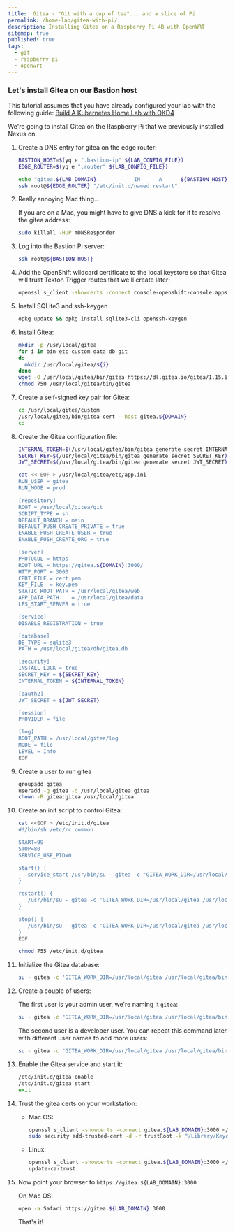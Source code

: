 ```yaml
---
title:  Gitea - "Git with a cup of tea"... and a slice of Pi
permalink: /home-lab/gitea-with-pi/
description: Installing Gitea on a Raspberry Pi 4B with OpenWRT
sitemap: true
published: true
tags:
  - git
  - raspberry pi
  - openwrt
---
```

### Let's install Gitea on our Bastion host

This tutorial assumes that you have already configured your lab with the following guide: [Build A Kubernetes Home Lab with OKD4](/home-lab/lab-intro/)

We're going to install Gitea on the Raspberry Pi that we previously installed Nexus on.

1. Create a DNS entry for gitea on the edge router:

   ```bash
   BASTION_HOST=$(yq e ".bastion-ip" ${LAB_CONFIG_FILE})
   EDGE_ROUTER=$(yq e ".router" ${LAB_CONFIG_FILE})

   echo "gitea.${LAB_DOMAIN}.           IN      A      ${BASTION_HOST}" | ssh root@${EDGE_ROUTER} "cat >> /etc/bind/db.${LAB_DOMAIN}"
   ssh root@${EDGE_ROUTER} "/etc/init.d/named restart"
   ```

1. Really annoying Mac thing...

   If you are on a Mac, you might have to give DNS a kick for it to resolve the gitea address:

   ```bash
   sudo killall -HUP mDNSResponder
   ```

1. Log into the Bastion Pi server:

   ```bash
   ssh root@${BASTION_HOST}
   ```

1. Add the OpenShift wildcard certificate to the local keystore so that Gitea will trust Tekton Trigger routes that we'll create later:

   ```bash
   openssl s_client -showcerts -connect console-openshift-console.apps.okd4.${SUB_DOMAIN}.${DOMAIN}:443 </dev/null 2>/dev/null|openssl x509 -outform PEM > /etc/ssl/certs/apps.okd4.${DOMAIN}.crt
   ```

1. Install SQLite3 and ssh-keygen

   ```bash
   opkg update && opkg install sqlite3-cli openssh-keygen
   ```

1. Install Gitea:

   ```bash
   mkdir -p /usr/local/gitea
   for i in bin etc custom data db git
   do
     mkdir /usr/local/gitea/${i}
   done
   wget -O /usr/local/gitea/bin/gitea https://dl.gitea.io/gitea/1.15.6/gitea-1.15.6-linux-arm64
   chmod 750 /usr/local/gitea/bin/gitea
   ```

1. Create a self-signed key pair for Gitea:

   ```bash
   cd /usr/local/gitea/custom
   /usr/local/gitea/bin/gitea cert --host gitea.${DOMAIN}
   cd
   ```

1. Create the Gitea configuration file:

   ```bash
   INTERNAL_TOKEN=$(/usr/local/gitea/bin/gitea generate secret INTERNAL_TOKEN)
   SECRET_KEY=$(/usr/local/gitea/bin/gitea generate secret SECRET_KEY)
   JWT_SECRET=$(/usr/local/gitea/bin/gitea generate secret JWT_SECRET)

   cat << EOF > /usr/local/gitea/etc/app.ini
   RUN_USER = gitea
   RUN_MODE = prod

   [repository]
   ROOT = /usr/local/gitea/git
   SCRIPT_TYPE = sh
   DEFAULT_BRANCH = main
   DEFAULT_PUSH_CREATE_PRIVATE = true
   ENABLE_PUSH_CREATE_USER = true
   ENABLE_PUSH_CREATE_ORG = true

   [server]
   PROTOCOL = https
   ROOT_URL = https://gitea.${DOMAIN}:3000/
   HTTP_PORT = 3000
   CERT_FILE = cert.pem
   KEY_FILE  = key.pem
   STATIC_ROOT_PATH = /usr/local/gitea/web
   APP_DATA_PATH    = /usr/local/gitea/data
   LFS_START_SERVER = true

   [service]
   DISABLE_REGISTRATION = true

   [database]
   DB_TYPE = sqlite3
   PATH = /usr/local/gitea/db/gitea.db

   [security]
   INSTALL_LOCK = true
   SECRET_KEY = ${SECRET_KEY}
   INTERNAL_TOKEN = ${INTERNAL_TOKEN}

   [oauth2]
   JWT_SECRET = ${JWT_SECRET}

   [session]
   PROVIDER = file

   [log]
   ROOT_PATH = /usr/local/gitea/log
   MODE = file
   LEVEL = Info
   EOF
   ```

1. Create a user to run gitea

   ```bash
   groupadd gitea
   useradd -g gitea -d /usr/local/gitea gitea
   chown -R gitea:gitea /usr/local/gitea
   ```

1. Create an init script to control Gitea:

   ```bash
   cat <<EOF > /etc/init.d/gitea
   #!/bin/sh /etc/rc.common

   START=99
   STOP=80
   SERVICE_USE_PID=0

   start() {
      service_start /usr/bin/su - gitea -c 'GITEA_WORK_DIR=/usr/local/gitea /usr/bin/nohup /usr/local/gitea/bin/gitea --config /usr/local/gitea/etc/app.ini web > /dev/null 2>&1 &'
   }

   restart() {
      /usr/bin/su - gitea -c 'GITEA_WORK_DIR=/usr/local/gitea /usr/local/gitea/bin/gitea --config /usr/local/gitea/etc/app.ini manager restart'
   }

   stop() {
      /usr/bin/su - gitea -c 'GITEA_WORK_DIR=/usr/local/gitea /usr/local/gitea/bin/gitea --config /usr/local/gitea/etc/app.ini manager shutdown'
   }
   EOF

   chmod 755 /etc/init.d/gitea
   ```

1. Initialize the Gitea database:

   ```bash
   su - gitea -c 'GITEA_WORK_DIR=/usr/local/gitea /usr/local/gitea/bin/gitea --config /usr/local/gitea/etc/app.ini migrate'
   ```

1. Create a couple of users:

   The first user is your admin user, we're naming it `gitea`:

   ```bash
   su - gitea -c "GITEA_WORK_DIR=/usr/local/gitea /usr/local/gitea/bin/gitea --config /usr/local/gitea/etc/app.ini admin user create --admin --username gitea --password password --email gitea@gitea.${DOMAIN} --must-change-password"
   ```

   The second user is a developer user.  You can repeat this command later with different user names to add more users:

   ```bash
   su - gitea -c "GITEA_WORK_DIR=/usr/local/gitea /usr/local/gitea/bin/gitea --config /usr/local/gitea/etc/app.ini admin user create --username devuser --password password --email devuser@gitea.${DOMAIN} --must-change-password"
   ```

1. Enable the Gitea service and start it:

   ```bash
   /etc/init.d/gitea enable
   /etc/init.d/gitea start
   exit
   ```

1. Trust the gitea certs on your workstation:

   * Mac OS:

     ```bash
     openssl s_client -showcerts -connect gitea.${LAB_DOMAIN}:3000 </dev/null 2>/dev/null|openssl x509 -outform PEM > /tmp/gitea.${LAB_DOMAIN}.crt
     sudo security add-trusted-cert -d -r trustRoot -k "/Library/Keychains/System.keychain" /tmp/gitea.${LAB_DOMAIN}.crt
     ```

   * Linux:

     ```bash
     openssl s_client -showcerts -connect gitea.${LAB_DOMAIN}:3000 </dev/null 2>/dev/null|openssl x509 -outform PEM > /etc/pki/ca-trust/source/anchors/gitea.${LAB_DOMAIN}.crt
     update-ca-trust
     ```

1. Now point your browser to `https://gitea.${LAB_DOMAIN}:3000`

   On Mac OS:

   ```bash
   open -a Safari https://gitea.${LAB_DOMAIN}:3000
   ```

   That's it!
